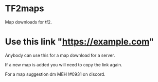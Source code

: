 # TF2maps
Map downloads for tf2.

# Use this link "https://example.com"

Anybody can use this for a map download for a server.

If a new map is added you will need to copy the link again.

For a map suggestion dm MEH !#0931 on discord.
